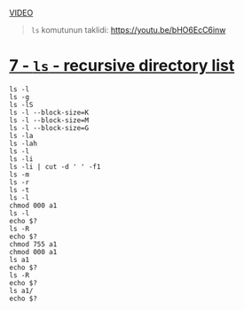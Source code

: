 [VIDEO](https://youtu.be/Ih7PKVAud7U)

> `ls` komutunun taklidi: https://youtu.be/bHO6EcC6inw

# [7 - `ls` - recursive directory list](https://youtu.be/Ih7PKVAud7U)


```shell
ls -l
ls -g
ls -lS
ls -l --block-size=K
ls -l --block-size=M
ls -l --block-size=G
ls -la
ls -lah
ls -l
ls -li
ls -li | cut -d ' ' -f1
ls -m
ls -r
ls -t
ls -l
chmod 000 a1
ls -l
echo $?
ls -R
echo $?
chmod 755 a1
chmod 000 a1
ls a1
echo $?
ls -R
echo $?
ls a1/
echo $?
```